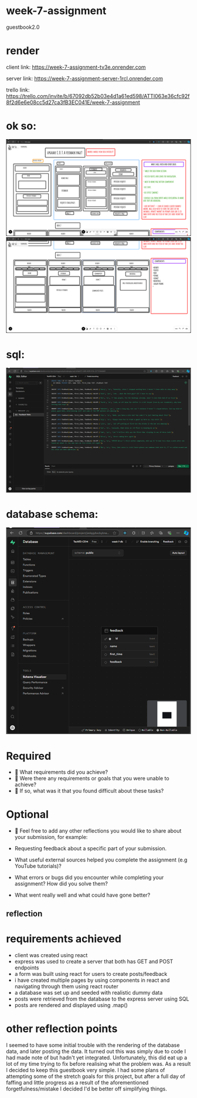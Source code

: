 # week-7-assignment

guestbook2.0

# render

client link: https://week-7-assignment-tv3e.onrender.com

server link: https://week-7-assignment-server-1rcl.onrender.com

trello link: https://trello.com/invite/b/67092db52b03e4d1a61ed598/ATTI063e36cfc92f8f2d6e6e08cc5d27ca3fB3EC041E/week-7-assignment

# ok so:

![wireframe1](client/public/images/ok_so.png)
![wireframe2](/client/public/images/ok_so2.png)

# sql:

![sql](/client/public/images/sql.png)

# database schema:

![schema](/client/public/images/schema_w_7.png)

# Required

- 🎯 What requirements did you achieve?
- 🎯 Were there any requirements or goals that you were unable to achieve?
- 🎯 If so, what was it that you found difficult about these tasks?

# Optional

- 🏹 Feel free to add any other reflections you would like to share about your submission, for example:

- Requesting feedback about a specific part of your submission.
- What useful external sources helped you complete the assignment (e.g YouTube tutorials)?
- What errors or bugs did you encounter while completing your assignment? How did you solve them?
- What went really well and what could have gone better?

## reflection

# requirements achieved

- client was created using react
- express was used to create a server that both has GET and POST endpoints
- a form was built using react for users to create posts/feedback
- i have created multiple pages by using components in react and navigating through them using react router
- a database was set up and seeded with realistic dummy data
- posts were retrieved from the database to the express server using SQL
- posts are rendered and displayed using .map()

# other reflection points

I seemed to have some initial trouble with the rendering of the database data, and later posting the data. It turned out this was simply due to code I had made note of but hadn't yet integrated. Unfortunately, this did eat up a lot of my time trying to fix before realising what the problem was. As a result I decided to keep this guestbook very simple. I had some plans of attempting some of the stretch goals for this project, but after a full day of faffing and little progress as a result of the aforementioned forgetfulness/mistake I decided I'd be better off simplifying things.
